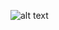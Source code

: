 ![alt text](https://github.com/hecrean/BIO141_AR_Neuro/tree/main/public/img/Instructions.png?raw=true)